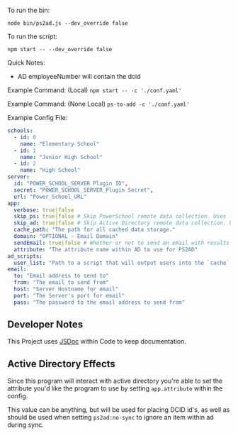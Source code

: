 To run the bin:

`node bin/ps2ad.js --dev_override false`

To run the script:

`npm start -- --dev_override false`

Quick Notes:

- AD employeeNumber will contain the dcid

Example Command: (Local)
`npm start -- -c './conf.yaml'`

Example Command: (None Local)
`ps-to-add -c './conf.yaml'`

Example Config File:

```yaml
schools:
  - id: 0
    name: "Elementary School"
  - id: 1
    name: "Junior High School"
  - id: 2
    name: "High School"
server:
  id: "POWER_SCHOOL_SERVER Plugin ID",
  secret: "POWER_SCHOOL_SERVER_Plugin Secret",
  url: "Power_School_URL"
app:
  verbose: true|false
  skip_ps: true|false # Skip PowerSchool remote data collection. Uses local cache
  skip_ad: true|false # Skip Active Directory remote data collection. Uses Local cache
  cache_path: "The path for all cached data storage."
  domain: "OPTIONAL - Email Domain"
  sendEmail: true|false # Whether or not to send an email with results of the run afterwards.
  attribute: "The attribute name within AD to use for PS2AD"
ad_scripts:
  user_list: "Path to a script that will output users into the `cache` folder."
email:
  to: "Email address to send to"
  from: "The email to send from"
  host: "Server Hostname for email"
  port: "The Server's port for email"
  pass: "The password to the email address to send from"
```

## Developer Notes

This Project uses [JSDoc](https://jsdoc.app/index.html) within Code to keep documentation.

## Active Directory Effects

Since this program will interact with active directory you're able to set the attribute you'd like the program to use by setting `app.attribute` within the config.

This value can be anything, but will be used for placing DCID id's, as well as should be used when setting `ps2ad:no-sync` to ignore an item within ad during sync.
